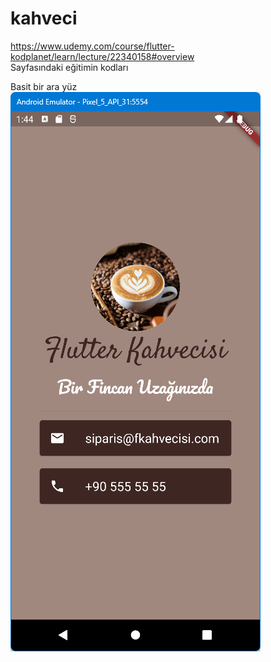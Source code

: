 # kahveci

https://www.udemy.com/course/flutter-kodplanet/learn/lecture/22340158#overview <BR>
Sayfasındaki eğitimin kodları<BR>

Basit bir ara yüz
<BR>
![ScreenShot](screen_shots/img-01.png)
